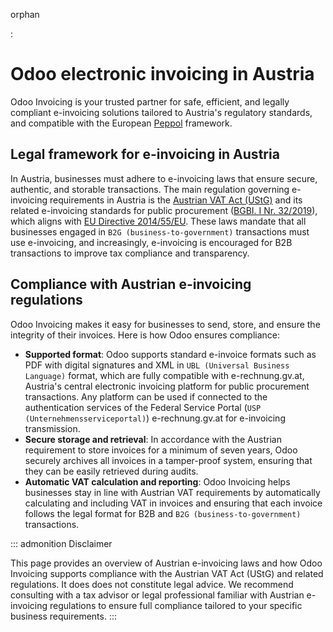 orphan

:   

# Odoo electronic invoicing in Austria

Odoo Invoicing is your trusted partner for safe, efficient, and legally
compliant e-invoicing solutions tailored to Austria\'s regulatory
standards, and compatible with the European
[Peppol](https://peppol.org/about/) framework.

## Legal framework for e-invoicing in Austria

In Austria, businesses must adhere to e-invoicing laws that ensure
secure, authentic, and storable transactions. The main regulation
governing e-invoicing requirements in Austria is the [Austrian VAT Act
(UStG)](https://www.ris.bka.gv.at/GeltendeFassung.wxe?Abfrage=Bundesnormen&Gesetzesnummer=10004873)
and its related e-invoicing standards for public procurement ([BGBI. I
Nr.
32/2019](https://360.lexisnexis.at/d/rechtsnorm-ris/32_bundesgesetz_mit_dem_das_beamten_dienstrechtsge/b_bgbl_2019_2019_I_32_46c550bf37)),
which aligns with [EU Directive
2014/55/EU](https://eur-lex.europa.eu/legal-content/EN/TXT/?uri=CELEX%3A32014L0055).
These laws mandate that all businesses engaged in
`B2G (business-to-government)`
transactions must use e-invoicing, and increasingly, e-invoicing is
encouraged for B2B transactions to improve tax compliance and
transparency.

## Compliance with Austrian e-invoicing regulations

Odoo Invoicing makes it easy for businesses to send, store, and ensure
the integrity of their invoices. Here is how Odoo ensures compliance:

- **Supported format**: Odoo supports standard e-invoice formats such as
  PDF with digital signatures and XML in
  `UBL (Universal Business Language)`
  format, which are fully compatible with e-rechnung.gv.at, Austria\'s
  central electronic invoicing platform for public procurement
  transactions. Any platform can be used if connected to the
  authentication services of the Federal Service Portal
  (`USP (Unternehmensserviceportal)`)
  e-rechnung.gv.at for e-invoicing transmission.
- **Secure storage and retrieval**: In accordance with the Austrian
  requirement to store invoices for a minimum of seven years, Odoo
  securely archives all invoices in a tamper-proof system, ensuring that
  they can be easily retrieved during audits.
- **Automatic VAT calculation and reporting**: Odoo Invoicing helps
  businesses stay in line with Austrian VAT requirements by
  automatically calculating and including VAT in invoices and ensuring
  that each invoice follows the legal format for B2B and
  `B2G (business-to-government)`
  transactions.


::: admonition
Disclaimer

This page provides an overview of Austrian e-invoicing laws and how Odoo
Invoicing supports compliance with the Austrian VAT Act (UStG) and
related regulations. It does does not constitute legal advice. We
recommend consulting with a tax advisor or legal professional familiar
with Austrian e-invoicing regulations to ensure full compliance tailored
to your specific business requirements.
:::
